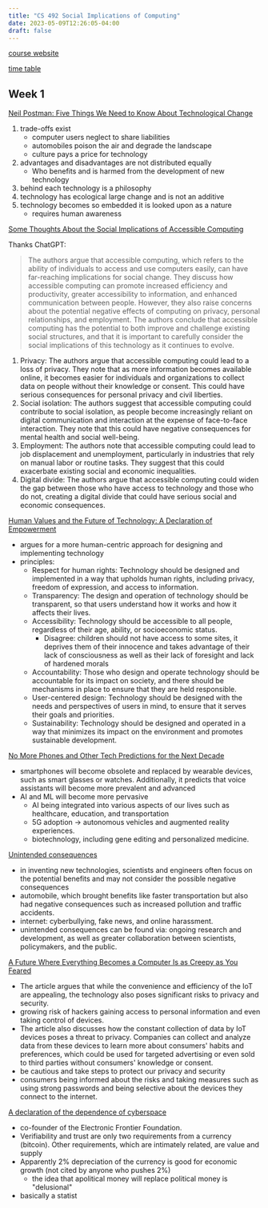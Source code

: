 ```yaml
---
title: "CS 492 Social Implications of Computing"
date: 2023-05-09T12:26:05-04:00
draft: false
---
```


[course website](https://student.cs.uwaterloo.ca/~cs492/23Spublic_html/)

[time table](https://student.cs.uwaterloo.ca/~cs492/23Spublic_html/timetable.html)

## Week 1

[Neil Postman: Five Things We Need to Know About Technological Change](https://www.student.cs.uwaterloo.ca/~cs492/papers/neil-postman--five-things.html)

1. trade-offs exist
    - computer users neglect to share liabilities
    - automobiles poison the air and degrade the landscape
    - culture pays a price for technology
2. advantages and disadvantages are not distributed equally
    - Who benefits and is harmed from the development of new technology
3. behind each technology is a philosophy
4. technology has ecological large change and is not an additive
5. technology becomes so embedded it is looked upon as a nature
    - requires human awareness

[Some Thoughts About the Social Implications of Accessible Computing](https://dl.acm.org/doi/pdf/10.1145/1463891.1463917)

Thanks ChatGPT:

> The authors argue that accessible computing, which refers to the ability of individuals to access and use computers easily, can have far-reaching implications for social change. They discuss how accessible computing can promote increased efficiency and productivity, greater accessibility to information, and enhanced communication between people. However, they also raise concerns about the potential negative effects of computing on privacy, personal relationships, and employment. The authors conclude that accessible computing has the potential to both improve and challenge existing social structures, and that it is important to carefully consider the social implications of this technology as it continues to evolve.

1. Privacy: The authors argue that accessible computing could lead to a loss of privacy. They note that as more information becomes available online, it becomes easier for individuals and organizations to collect data on people without their knowledge or consent. This could have serious consequences for personal privacy and civil liberties.
2. Social isolation: The authors suggest that accessible computing could contribute to social isolation, as people become increasingly reliant on digital communication and interaction at the expense of face-to-face interaction. They note that this could have negative consequences for mental health and social well-being.
3. Employment: The authors note that accessible computing could lead to job displacement and unemployment, particularly in industries that rely on manual labor or routine tasks. They suggest that this could exacerbate existing social and economic inequalities.
4. Digital divide: The authors argue that accessible computing could widen the gap between those who have access to technology and those who do not, creating a digital divide that could have serious social and economic consequences.

[Human Values and the Future of Technology: A Declaration of Empowerment](https://dl.acm.org/doi/pdf/10.1145/97344.97360)

- argues for a more human-centric approach for designing and implementing technology
- principles:
  - Respect for human rights: Technology should be designed and implemented in a way that upholds human rights, including privacy, freedom of expression, and access to information.
  - Transparency: The design and operation of technology should be transparent, so that users understand how it works and how it affects their lives.
  - Accessibility: Technology should be accessible to all people, regardless of their age, ability, or socioeconomic status.
    - Disagree: children should not have access to some sites, it deprives them of their innocence and takes advantage of their lack of consciousness as well as their lack of foresight and lack of hardened morals
  - Accountability: Those who design and operate technology should be accountable for its impact on society, and there should be mechanisms in place to ensure that they are held responsible.
  - User-centered design: Technology should be designed with the needs and perspectives of users in mind, to ensure that it serves their goals and priorities.
  - Sustainability: Technology should be designed and operated in a way that minimizes its impact on the environment and promotes sustainable development.

[No More Phones and Other Tech Predictions for the Next Decade](https://www.nytimes.com/2019/12/31/opinion/2019-in-tech.html?smid=nytcore-ios-share)

- smartphones will become obsolete and replaced by wearable devices, such as smart glasses or watches. Additionally, it predicts that voice assistants will become more prevalent and advanced
- AI and ML will become more pervasive
  - AI being integrated into various aspects of our lives such as healthcare, education, and transportation
  - 5G adoption -> autonomous vehicles and augmented reality experiences.
  - biotechnology, including gene editing and personalized medicine.

[Unintended consequences](https://dl.acm.org/doi/10.1145/3184402)

- in inventing new technologies, scientists and engineers often focus on the potential benefits and may not consider the possible negative consequences
- automobile, which brought benefits like faster transportation but also had negative consequences such as increased pollution and traffic accidents.
- internet: cyberbullying, fake news, and online harassment.
- unintended consequences can be found via: ongoing research and development, as well as greater collaboration between scientists, policymakers, and the public.

[A Future Where Everything Becomes a Computer Is as Creepy as You Feared](https://www.nytimes.com/2018/10/10/technology/future-internet-of-things.html)

- The article argues that while the convenience and efficiency of the IoT are appealing, the technology also poses significant risks to privacy and security.
- growing risk of hackers gaining access to personal information and even taking control of devices.
- The article also discusses how the constant collection of data by IoT devices poses a threat to privacy. Companies can collect and analyze data from these devices to learn more about consumers' habits and preferences, which could be used for targeted advertising or even sold to third parties without consumers' knowledge or consent.
- be cautious and take steps to protect our privacy and security
- consumers being informed about the risks and taking measures such as using strong passwords and being selective about the devices they connect to the internet.

[A declaration of the dependence of cyberspace](https://dl.acm.org/doi/10.1145/3182625)

- co-founder of the Electronic Frontier Foundation.
- Verifiability and trust are only two requirements from a currency (bitcoin). Other requirements, which are intimately related, are value and supply
- Apparently 2% depreciation of the currency is good for economic growth (not cited by anyone who pushes 2%)
  - the idea that apolitical money will replace political money is "delusional"
- basically a statist

